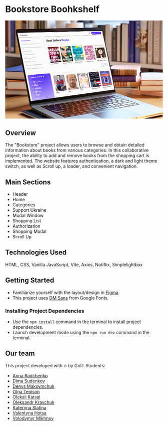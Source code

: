 # Bookstore Boohkshelf

![study project](./assets/prew.jpg)

## Overview

The "Bookstore" project allows users to browse and obtain detailed information
about books from various categories. In this collaborative project, the ability
to add and remove books from the shopping cart is implemented. The website
features authentication, a dark and light theme switch, as well as Scroll up, a
loader, and convenient navigation.

## Main Sections

- Header
- Home
- Categories
- Support Ukraine
- Modal Window
- Shopping List
- Authorization
- Shopping Modal
- Scroll Up

## Technologies Used

HTML, CSS, Vanilla JavaScript, Vite, Axios, Notiflix, Simplelightbox

## Getting Started

- Familiarize yourself with the layout/design in
  [Figma](https://www.figma.com/file/JB3QBTgXBIHU24nMOtmVmK/Bookshelf?type=design&node-id=0%3A22&mode=design&t=EJfVd6ltNTC31CHU-1).
- This project uses [DM Sans](https://fonts.google.com/specimen/DM+Sans) from
  Google Fonts.

### Installing Project Dependencies

- Use the `npm install` command in the terminal to install project dependencies.
- Launch development mode using the `npm run dev` command in the terminal.

## Our team

This project developed with 🔥 by GoIT Students:

- [Anna Radchenko](https://github.com/AmmelyStar)
- [Dima Sudenkov](https://github.com/DimaSudenkov)
- [Denys Maksymchuk](https://github.com/Denys90)
- [Olga Tenison](https://github.com/olgatenison)
- [Oleksii Katsal](https://github.com/alkatsalex)
- [Oleksandr Kravchuk](https://github.com/oleksandrkravcuk)
- [Kateryna Slatina](https://github.com/KaterynaSlatina)
- [Valentyna Hotsa](https://github.com/ValentinaHotsa)
- [Volodymyr Mikhnov](https://github.com/Vova445)
